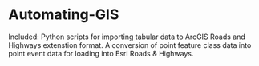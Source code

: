 # Automating-GIS
Included: Python scripts for importing tabular data to ArcGIS Roads and Highways extenstion format. A conversion of point feature class data into point event data for loading into Esri Roads & Highways.
